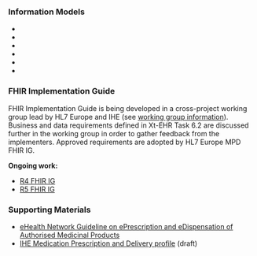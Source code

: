 ### Information Models

- [](StructureDefinition/EHDSMedicationPrescription)  
- [](StructureDefinition/EHDSMedicationDispense)  
- [](StructureDefinition/EHDSMedication)  
- [](StructureDefinition/EHDSDosaging)  
- [](StructureDefinition/EHDSPatient)  
- [](StructureDefinition/EHDSHealthProfessional)  


### FHIR Implementation Guide

FHIR Implementation Guide is being developed in a cross-project working group lead by HL7 Europe and IHE (see [working group information](https://confluence.hl7.org/display/HEU/Medication+Prescription+and+Dispense%2C+Edition+1)). Business and data requirements defined in Xt-EHR Task 6.2 are discussed further in the working group in order to gather feedback from the implementers. Approved requirements are adopted by HL7 Europe MPD FHIR IG.  

**Ongoing work:**  
- [R4 FHIR IG](https://build.fhir.org/ig/hl7-eu/mpd/)  
- [R5 FHIR IG](https://build.fhir.org/ig/hl7-eu/mpd/branches/fhir-r5/)  


### Supporting Materials

- [eHealth Network Guideline on ePrescription and eDispensation of Authorised Medicinal Products](https://health.ec.europa.eu/document/download/b744f30b-a05e-4b9c-9630-ad96ebd0b2f0_en?filename=ehn_guidelines_eprescriptions_en.pdf)
- [IHE Medication Prescription and Delivery profile](https://build.fhir.org/ig/IHE/pharm-mpd/) (draft)

